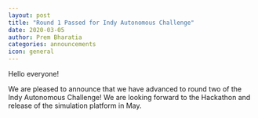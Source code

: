 ```yaml
---
layout: post
title: "Round 1 Passed for Indy Autonomous Challenge"
date: 2020-03-05
author: Prem Bharatia
categories: announcements
icon: general
---
```


<p>
Hello everyone!

We are pleased to announce that we have advanced to round two of the Indy Autonomous Challenge!
We are looking forward to the Hackathon and release of the simulation platform in May.
</p>

